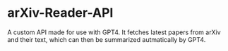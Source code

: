 # arXiv-Reader-API
 A custom API made for use with GPT4. It fetches latest papers from arXiv and their text, which can then be summarized autmatically by GPT4.

